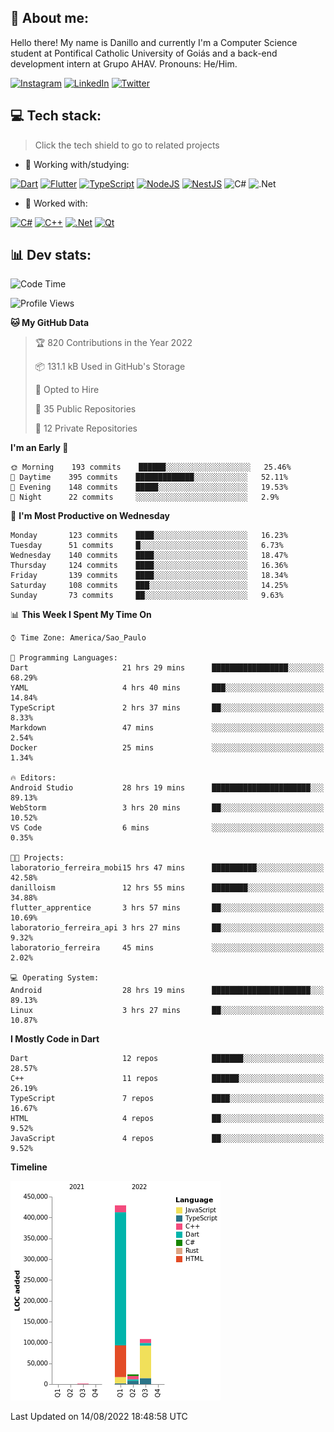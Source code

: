 ## 🌈 About me:
Hello there! My name is Danillo and currently I'm a Computer Science student at Pontifical Catholic University of Goiás and a back-end development intern at Grupo AHAV. Pronouns: He/Him.

[![Instagram](https://img.shields.io/badge/Instagram-%23E4405F.svg?logo=Instagram&logoColor=white)](https://instagram.com/danilloilggner) [![LinkedIn](https://img.shields.io/badge/LinkedIn-%230077B5.svg?logo=linkedin&logoColor=white)](https://linkedin.com/in/danilloism) [![Twitter](https://img.shields.io/badge/Twitter-%231DA1F2.svg?logo=Twitter&logoColor=white)](https://twitter.com/danilloism) 

## 💻 Tech stack:
> Click the tech shield to go to related projects

- 🔭 Working with/studying:

[![Dart](https://img.shields.io/badge/dart-%230175C2.svg?style=for-the-badge&logo=dart&logoColor=white)](https://github.com/danilloism/danilloism/blob/main/Flutter.md) [![Flutter](https://img.shields.io/badge/Flutter-%2302569B.svg?style=for-the-badge&logo=Flutter&logoColor=white)](https://github.com/danilloism/danilloism/blob/main/Flutter.md) [![TypeScript](https://img.shields.io/badge/typescript-%23007ACC.svg?style=for-the-badge&logo=typescript&logoColor=white)](https://github.com/danilloism/danilloism/blob/main/Typescript.md) [![NodeJS](https://img.shields.io/badge/node.js-6DA55F?style=for-the-badge&logo=node.js&logoColor=white)](https://github.com/danilloism/danilloism/blob/main/Node.js.md) [![NestJS](https://img.shields.io/badge/nestjs-%23E0234E.svg?style=for-the-badge&logo=nestjs&logoColor=white)](https://github.com/danilloism/danilloism/blob/main/Nest.js.md) ![C#](https://img.shields.io/badge/c%23-%23239120.svg?style=for-the-badge&logo=c-sharp&logoColor=white) ![.Net](https://img.shields.io/badge/.NET-5C2D91?style=for-the-badge&logo=.net&logoColor=white)
<!---
- 🌱 Currently learning:

![Vue.js](https://img.shields.io/badge/vuejs-%2335495e.svg?style=for-the-badge&logo=vuedotjs&logoColor=%234FC08D) ![Angular](https://img.shields.io/badge/angular-%23DD0031.svg?style=for-the-badge&logo=angular&logoColor=white)
--->
- 💫 Worked with:

[![C#](https://img.shields.io/badge/c%23-%23239120.svg?style=for-the-badge&logo=c-sharp&logoColor=white)](#) [![C++](https://img.shields.io/badge/c++-%2300599C.svg?style=for-the-badge&logo=c%2B%2B&logoColor=white)](https://github.com/danilloism/danilloism/blob/main/C%2B%2B.md) [![.Net](https://img.shields.io/badge/.NET-5C2D91?style=for-the-badge&logo=.net&logoColor=white)](#) [![Qt](https://img.shields.io/badge/Qt-%23217346.svg?style=for-the-badge&logo=Qt&logoColor=white)](https://github.com/danilloism/danilloism/blob/main/C%2B%2B.md)

## 📊 Dev stats:
<!---
[![](https://github-readme-stats.vercel.app/api?username=danilloism&theme=radical&hide_border=false&include_all_commits=false&count_private=false)](#)<br>
[![](https://github-readme-streak-stats.herokuapp.com/?user=danilloism&theme=radical&hide_border=false)](#)<br>
[![](https://github-readme-stats.vercel.app/api/top-langs/?username=danilloism&theme=radical&hide_border=false&include_all_commits=false&count_private=false&layout=compact)](#)<br>
--->
<!--START_SECTION:waka-->
![Code Time](http://img.shields.io/badge/Code%20Time-0%20secs-blue)

![Profile Views](http://img.shields.io/badge/Profile%20Views-1-blue)

**🐱 My GitHub Data** 

> 🏆 820 Contributions in the Year 2022
 > 
> 📦 131.1 kB Used in GitHub's Storage 
 > 
> 💼 Opted to Hire
 > 
> 📜 35 Public Repositories 
 > 
> 🔑 12 Private Repositories  
 > 
**I'm an Early 🐤** 

```text
🌞 Morning    193 commits    ██████░░░░░░░░░░░░░░░░░░░   25.46% 
🌆 Daytime    395 commits    █████████████░░░░░░░░░░░░   52.11% 
🌃 Evening    148 commits    █████░░░░░░░░░░░░░░░░░░░░   19.53% 
🌙 Night      22 commits     ░░░░░░░░░░░░░░░░░░░░░░░░░   2.9%

```
📅 **I'm Most Productive on Wednesday** 

```text
Monday       123 commits    ████░░░░░░░░░░░░░░░░░░░░░   16.23% 
Tuesday      51 commits     █░░░░░░░░░░░░░░░░░░░░░░░░   6.73% 
Wednesday    140 commits    ████░░░░░░░░░░░░░░░░░░░░░   18.47% 
Thursday     124 commits    ████░░░░░░░░░░░░░░░░░░░░░   16.36% 
Friday       139 commits    ████░░░░░░░░░░░░░░░░░░░░░   18.34% 
Saturday     108 commits    ███░░░░░░░░░░░░░░░░░░░░░░   14.25% 
Sunday       73 commits     ██░░░░░░░░░░░░░░░░░░░░░░░   9.63%

```


📊 **This Week I Spent My Time On** 

```text
⌚︎ Time Zone: America/Sao_Paulo

💬 Programming Languages: 
Dart                     21 hrs 29 mins      █████████████████░░░░░░░░   68.29% 
YAML                     4 hrs 40 mins       ███░░░░░░░░░░░░░░░░░░░░░░   14.84% 
TypeScript               2 hrs 37 mins       ██░░░░░░░░░░░░░░░░░░░░░░░   8.33% 
Markdown                 47 mins             ░░░░░░░░░░░░░░░░░░░░░░░░░   2.54% 
Docker                   25 mins             ░░░░░░░░░░░░░░░░░░░░░░░░░   1.34%

🔥 Editors: 
Android Studio           28 hrs 19 mins      ██████████████████████░░░   89.13% 
WebStorm                 3 hrs 20 mins       ██░░░░░░░░░░░░░░░░░░░░░░░   10.52% 
VS Code                  6 mins              ░░░░░░░░░░░░░░░░░░░░░░░░░   0.35%

🐱‍💻 Projects: 
laboratorio_ferreira_mobi15 hrs 47 mins      ██████████░░░░░░░░░░░░░░░   42.58% 
danilloism               12 hrs 55 mins      ████████░░░░░░░░░░░░░░░░░   34.88% 
flutter_apprentice       3 hrs 57 mins       ██░░░░░░░░░░░░░░░░░░░░░░░   10.69% 
laboratorio_ferreira_api 3 hrs 27 mins       ██░░░░░░░░░░░░░░░░░░░░░░░   9.32% 
laboratorio_ferreira     45 mins             ░░░░░░░░░░░░░░░░░░░░░░░░░   2.02%

💻 Operating System: 
Android                  28 hrs 19 mins      ██████████████████████░░░   89.13% 
Linux                    3 hrs 27 mins       ██░░░░░░░░░░░░░░░░░░░░░░░   10.87%

```

**I Mostly Code in Dart** 

```text
Dart                     12 repos            ███████░░░░░░░░░░░░░░░░░░   28.57% 
C++                      11 repos            ██████░░░░░░░░░░░░░░░░░░░   26.19% 
TypeScript               7 repos             ████░░░░░░░░░░░░░░░░░░░░░   16.67% 
HTML                     4 repos             ██░░░░░░░░░░░░░░░░░░░░░░░   9.52% 
JavaScript               4 repos             ██░░░░░░░░░░░░░░░░░░░░░░░   9.52%

```


**Timeline**

![Chart not found](https://raw.githubusercontent.com/danilloism/danilloism/main/charts/bar_graph.png) 


 Last Updated on 14/08/2022 18:48:58 UTC
<!--END_SECTION:waka-->

